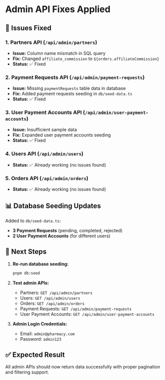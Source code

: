 # Admin API Fixes Applied

## 🔧 Issues Fixed

### 1. Partners API (`/api/admin/partners`)
- **Issue:** Column name mismatch in SQL query
- **Fix:** Changed `affiliate_commission` to `${orders.affiliateCommission}`
- **Status:** ✅ Fixed

### 2. Payment Requests API (`/api/admin/payment-requests`)
- **Issue:** Missing `paymentRequests` table data in database
- **Fix:** Added payment requests seeding in `db/seed-data.ts`
- **Status:** ✅ Fixed

### 3. User Payment Accounts API (`/api/admin/user-payment-accounts`)
- **Issue:** Insufficient sample data
- **Fix:** Expanded user payment accounts seeding
- **Status:** ✅ Fixed

### 4. Users API (`/api/admin/users`)
- **Status:** ✅ Already working (no issues found)

### 5. Orders API (`/api/admin/orders`)
- **Status:** ✅ Already working (no issues found)

## 📊 Database Seeding Updates

Added to `db/seed-data.ts`:
- **3 Payment Requests** (pending, completed, rejected)
- **2 User Payment Accounts** (for different users)

## 🚀 Next Steps

1. **Re-run database seeding:**
   ```bash
   pnpm db:seed
   ```

2. **Test admin APIs:**
   - Partners: `GET /api/admin/partners`
   - Users: `GET /api/admin/users` 
   - Orders: `GET /api/admin/orders`
   - Payment Requests: `GET /api/admin/payment-requests`
   - User Payment Accounts: `GET /api/admin/user-payment-accounts`

3. **Admin Login Credentials:**
   - Email: `admin@pharmacy.com`
   - Password: `admin123`

## ✅ Expected Result

All admin APIs should now return data successfully with proper pagination and filtering support.
